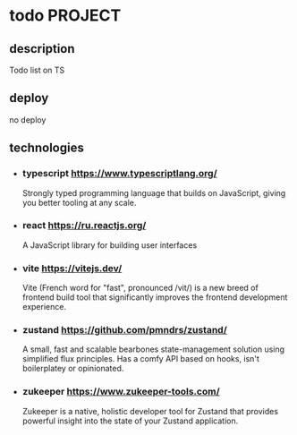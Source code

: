 # todo PROJECT
## description
Todo list on TS

## deploy 
no deploy

## technologies
* ### typescript https://www.typescriptlang.org/
    Strongly typed programming language that builds on JavaScript, giving you better tooling at any scale.
* ### react https://ru.reactjs.org/
    A JavaScript library for building user interfaces
* ### vite https://vitejs.dev/
    Vite (French word for "fast", pronounced /vit/) is a new breed of frontend build tool that significantly improves the frontend development experience.  
* ### zustand https://github.com/pmndrs/zustand/
    A small, fast and scalable bearbones state-management solution using simplified flux principles. Has a comfy API based on hooks, isn't boilerplatey or opinionated.
* ### zukeeper https://www.zukeeper-tools.com/
    Zukeeper is a native, holistic developer tool for Zustand that provides powerful insight into the state of your Zustand application.
